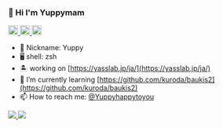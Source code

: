 ### 👋 Hi I'm Yuppymam
<p align="left"> 
  <a href="http://twitter.com/Yuppyhappytoyou">
    <img height="20" src="https://img.shields.io/twitter/follow/Yuppyhappytoyou?label=Twitter&logo=twitter&style=flat" />
  </a>
  <a href="http://qiita.com/yuppymam">
    <img height="20" src="https://qiita-badge.apiapi.app/s/yuppymam/posts.svg" />
  </a>
  <a href="http://qiita.com/yuppymam">
    <img height="20" src="https://qiita-badge.apiapi.app/s/yuppymam/contributions.svg" />
  </a>
</p>

- 💖 Nickname: Yuppy
- 🖥 shell: zsh
- 🏝 working on [https://yasslab.jp/ja/](https://yasslab.jp/ja/)
- 🌱 I’m currently learning [https://github.com/kuroda/baukis2](https://github.com/kuroda/baukis2)
- 📫 How to reach me: [@Yuppyhappytoyou](https://twitter.com/Yuppyhappytoyou)

<div align="left">
  <a href="https://github.com/Yuppymam">
    <img src="https://github-readme-stats.vercel.app/api/top-langs/?username=Yuppymam&layout=compact&theme=dracula&show_icons=true" />
  </a>
  <a href="https://github.com/Yuppymam">
    <img src="https://github-readme-stats.vercel.app/api?username=Yuppymam&hide=stars,issues&theme=dracula&show_icons=true&line_height=30" />
  </a>
</div>
